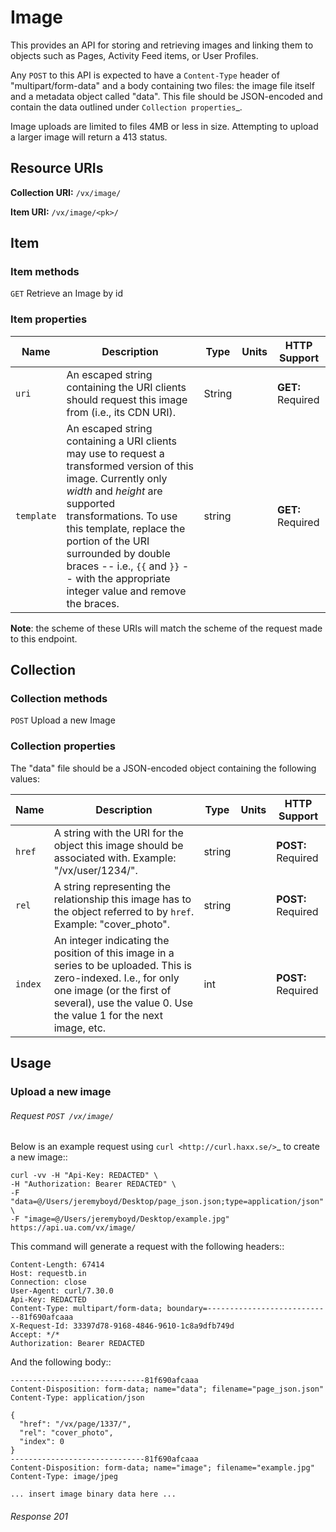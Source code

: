 # Image

This provides an API for storing and retrieving images and linking them to
objects such as Pages, Activity Feed items, or User Profiles.

Any ``POST`` to this API is expected to have a ``Content-Type`` header of
"multipart/form-data" and a body containing two files: the image file itself
and a metadata object called "data". This file should be JSON-encoded and
contain the data outlined under `Collection properties`_.

Image uploads are limited to files 4MB or less in size. Attempting to upload a
larger image will return a 413 status.

## Resource URIs

**Collection URI:** `/vx/image/`

**Item URI:** `/vx/image/<pk>/`

## Item

### Item methods

`GET` Retrieve an Image by id

### Item properties

| Name         | Description          | Type      | Units               | HTTP Support                                                                        |
|--------------|----------------------|-----------|---------------------|-------------------------------------------------------------------------------------|
| `uri` | An escaped string containing the URI clients should request this image from (i.e., its CDN URI). | String | | **GET:** Required |
| `template` | An escaped string containing a URI clients may use to request a transformed version of this image. Currently only *width* and *height* are supported transformations. To use this template, replace the portion of the URI surrounded by double braces -- i.e., ``{{`` and ``}}`` -- with the appropriate integer value and remove the braces. | string | | **GET:** Required |

**Note**: the scheme of these URIs will match the scheme of the request made to this endpoint.

## Collection

### Collection methods

`POST` Upload a new Image


### Collection properties

The "data" file should be a JSON-encoded object containing the following values:

| Name         | Description          | Type      | Units               | HTTP Support                                                                        |
|--------------|----------------------|-----------|---------------------|-------------------------------------------------------------------------------------|
| `href` | A string with the URI for the object this image should be associated with. Example: "/vx/user/1234/". | string | | **POST:** Required |
| `rel` | A string representing the relationship this image has to the object referred to by ``href``. Example: "cover_photo". | string | | **POST:** Required |
| `index` | An integer indicating the position of this image in a series to be uploaded. This is zero-indexed. I.e., for only one image (or the first of several), use the value 0. Use the value 1 for the next image, etc. | int | | **POST:** Required |

## Usage

### Upload a new image

###### Request `POST /vx/image/` 

Below is an example request using `curl <http://curl.haxx.se/>`_ to create a new image::

    curl -vv -H "Api-Key: REDACTED" \
    -H "Authorization: Bearer REDACTED" \
    -F "data=@/Users/jeremyboyd/Desktop/page_json.json;type=application/json" \
    -F "image=@/Users/jeremyboyd/Desktop/example.jpg" https://api.ua.com/vx/image/

This command will generate a request with the following headers::

    Content-Length: 67414
    Host: requestb.in
    Connection: close
    User-Agent: curl/7.30.0
    Api-Key: REDACTED
    Content-Type: multipart/form-data; boundary=----------------------------81f690afcaaa
    X-Request-Id: 33397d78-9168-4846-9610-1c8a9dfb749d
    Accept: */*
    Authorization: Bearer REDACTED

And the following body::

    ------------------------------81f690afcaaa
    Content-Disposition: form-data; name="data"; filename="page_json.json"
    Content-Type: application/json

    {
      "href": "/vx/page/1337/",
      "rel": "cover_photo",
      "index": 0
    }
    ------------------------------81f690afcaaa
    Content-Disposition: form-data; name="image"; filename="example.jpg"
    Content-Type: image/jpeg

    ... insert image binary data here ...

###### Response 201




